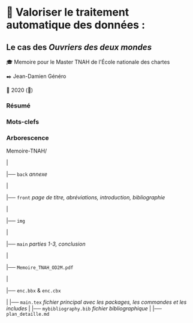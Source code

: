 #  :notebook_with_decorative_cover: Valoriser le traitement automatique des données : 

## Le cas des *Ouvriers des deux mondes*
 
:mortar_board: Memoire pour le Master TNAH de l'École nationale des chartes

:black_nib: Jean-Damien Généro

:calendar: 2020 (🦠)

### Résumé

### Mots-clefs

### Arborescence

Memoire-TNAH/

|

|── `back` *annexe*

|

|── `front` *page de titre, abréviations, introduction, bibliographie*

|

|── `img`

|

|── `main` *parties 1-3, conclusion*

|

|── `Memoire_TNAH_OD2M.pdf`

|

|── `enc.bbx` & `enc.cbx`

|
|── `main.tex` *fichier principal avec les packages, les commandes et les includes*
|
|──  `mybibliography.bib` *fichier bibliographique*
|
|── `plan_detaille.md`
